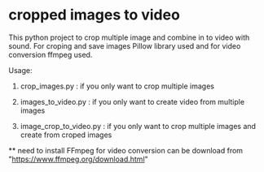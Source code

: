 # cropped images to video
This python project to crop multiple image and combine in to video with sound.
For croping and save images Pillow library used and for video conversion ffmpeg used.

Usage:

1) crop_images.py
: if you only want to crop multiple images

2) images_to_video.py
: if you only want to create video from multiple images

3) image_crop_to_video.py
: if you only want to crop multiple images and create from croped images

** need to install FFmpeg for video conversion can be download from "https://www.ffmpeg.org/download.html"

